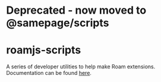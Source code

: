 # Deprecated - now moved to @samepage/scripts

# roamjs-scripts

A series of developer utilities to help make Roam extensions. Documentation can be found [here](https://developer.roamjs.com/roamjs-scripts/roamjs-scripts).
